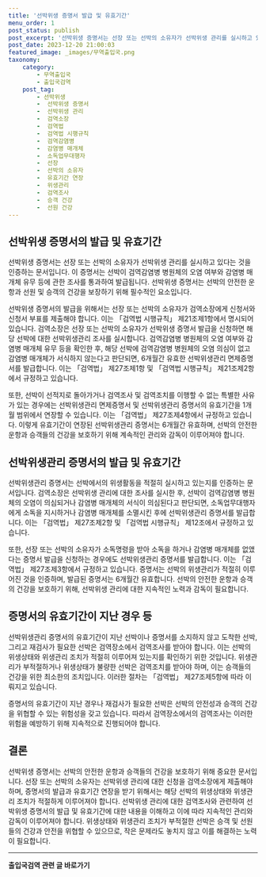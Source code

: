 ```yaml
---
title: '선박위생 증명서 발급 및 유효기간'
menu_order: 1
post_status: publish
post_excerpt: '선박위생 증명서는 선장 또는 선박의 소유자가 선박위생 관리를 실시하고 있다는 것을 인증하는 문서입니다. 이 증명서는 선박이 검역감염병 병원체의 오염 여부와 감염병 매개체 유무 등에 관한 조사를 통과하여 발급됩니다. 선박위생 증명서는 선박의 안전한 운항과 선원 및 승객의 건강을 보장하기 위해 필수적인 요소입니다.'
post_date: 2023-12-20 21:00:03
featured_image: _images/무역출입국.png
taxonomy:
    category:
        - 무역출입국
        - 출입국검역
    post_tag:
        - 선박위생
        -  선박위생 증명서
        -  선박위생 관리
        -  검역소장
        -  검역법
        -  검역법 시행규칙
        -  검역감염병
        -  감염병 매개체
        -  소독업무대행자
        -  선장
        -  선박의 소유자
        -  유효기간 연장
        -  위생관리
        -  검역조사
        -  승객 건강
        -  선원 건강
---
```



## 선박위생 증명서의 발급 및 유효기간

선박위생 증명서는 선장 또는 선박의 소유자가 선박위생 관리를 실시하고 있다는 것을 인증하는 문서입니다. 이 증명서는 선박이 검역감염병 병원체의 오염 여부와 감염병 매개체 유무 등에 관한 조사를 통과하여 발급됩니다. 선박위생 증명서는 선박의 안전한 운항과 선원 및 승객의 건강을 보장하기 위해 필수적인 요소입니다.

선박위생 증명서의 발급을 위해서는 선장 또는 선박의 소유자가 검역소장에게 신청서와 신청서 부표를 제출해야 합니다. 이는 「검역법 시행규칙」 제21조제1항에서 명시되어 있습니다. 검역소장은 선장 또는 선박의 소유자가 선박위생 증명서 발급을 신청하면 해당 선박에 대한 선박위생관리 조사를 실시합니다. 검역감염병 병원체의 오염 여부와 감염병 매개체 유무 등을 확인한 후, 해당 선박에 검역감염병 병원체의 오염 의심이 없고 감염병 매개체가 서식하지 않는다고 판단되면, 6개월간 유효한 선박위생관리 면제증명서를 발급합니다. 이는 「검역법」 제27조제1항 및 「검역법 시행규칙」 제21조제2항에서 규정하고 있습니다.

또한, 선박이 선적지로 돌아가거나 검역조사 및 검역조치를 이행할 수 없는 특별한 사유가 있는 경우에는 선박위생관리 면제증명서 및 선박위생관리 증명서의 유효기간을 1개월 범위에서 연장할 수 있습니다. 이는 「검역법」 제27조제4항에서 규정하고 있습니다. 이렇게 유효기간이 연장된 선박위생관리 증명서는 6개월간 유효하며, 선박의 안전한 운항과 승객들의 건강을 보호하기 위해 계속적인 관리와 감독이 이루어져야 합니다.

## 선박위생관리 증명서의 발급 및 유효기간

선박위생관리 증명서는 선박에서의 위생활동을 적절히 실시하고 있는지를 인증하는 문서입니다. 검역소장은 선박위생 관리에 대한 조사를 실시한 후, 선박이 검역감염병 병원체의 오염이 의심되거나 감염병 매개체의 서식이 의심된다고 판단되면, 소독업무대행자에게 소독을 지시하거나 감염병 매개체를 소멸시킨 후에 선박위생관리 증명서를 발급합니다. 이는 「검역법」 제27조제2항 및 「검역법 시행규칙」 제12조에서 규정하고 있습니다.

또한, 선장 또는 선박의 소유자가 소독명령을 받아 소독을 하거나 감염병 매개체를 없앴다는 증명서 발급을 신청하는 경우에도 선박위생관리 증명서를 발급합니다. 이는 「검역법」 제27조제3항에서 규정하고 있습니다. 증명서는 선박의 위생관리가 적절히 이루어진 것을 인증하며, 발급된 증명서는 6개월간 유효합니다. 선박의 안전한 운항과 승객의 건강을 보호하기 위해, 선박위생 관리에 대한 지속적인 노력과 감독이 필요합니다.

## 증명서의 유효기간이 지난 경우 등

선박위생관리 증명서의 유효기간이 지난 선박이나 증명서를 소지하지 않고 도착한 선박, 그리고 재검사가 필요한 선박은 검역장소에서 검역조사를 받아야 합니다. 이는 선박의 위생상태와 위생관리 조치가 적절히 이루어져 있는지를 확인하기 위한 것입니다. 위생관리가 부적절하거나 위생상태가 불량한 선박은 검역조치를 받아야 하며, 이는 승객들의 건강을 위한 최소한의 조치입니다. 이러한 절차는 「검역법」 제27조제5항에 따라 이뤄지고 있습니다.

증명서의 유효기간이 지난 경우나 재검사가 필요한 선박은 선박의 안전성과 승객의 건강을 위협할 수 있는 위험성을 갖고 있습니다. 따라서 검역장소에서의 검역조사는 이러한 위험을 예방하기 위해 지속적으로 진행되어야 합니다.

## 결론

선박위생 증명서는 선박의 안전한 운항과 승객들의 건강을 보호하기 위해 중요한 문서입니다. 선장 또는 선박의 소유자는 선박위생 관리에 대한 신청을 검역소장에게 제출해야 하며, 증명서의 발급과 유효기간 연장을 받기 위해서는 해당 선박의 위생상태와 위생관리 조치가 적절하게 이루어져야 합니다. 선박위생 관리에 대한 검역조사와 관련하여 선박위생 증명서의 발급 및 유효기간에 대한 내용을 이해하고 이에 따라 지속적인 관리와 감독이 이루어져야 합니다. 위생상태와 위생관리 조치가 부적절한 선박은 승객 및 선원들의 건강과 안전을 위협할 수 있으므로, 작은 문제라도 놓치지 않고 이를 해결하는 노력이 필요합니다.                      
<!-- wp:separator -->
<hr class="wp-block-separator has-alpha-channel-opacity"/>
<!-- /wp:separator -->

<!-- wp:group {"backgroundColor":"base","layout":{"type":"constrained"}} -->
<div class="wp-block-group has-base-background-color has-background"><!-- wp:paragraph {"align":"center","fontSize":"medium"} -->
<p class="has-text-align-center has-large-font-size"><strong>출입국검역 관련 글 바로가기</strong></p>
<!-- /wp:paragraph -->


<!-- wp:latest-posts
{"categories":[{"id":14934,"count":19,"description":"","link":"https://uknowlaw.com/category/%ec%b6%9c%ec%9e%85%ea%b5%ad%ea%b2%80%ec%97%ad/","name":"출입국검역","slug":"출입국검역","taxonomy":"category","parent":0,"meta":[],"_links":{"self":[{"href":"https://uknowlaw.com/wp-json/wp/v2/categories/14934"}],"collection":[{"href":"https://uknowlaw.com/wp-json/wp/v2/categories"}],"about":[{"href":"https://uknowlaw.com/wp-json/wp/v2/taxonomies/category"}],"wp:post_type":[{"href":"https://uknowlaw.com/wp-json/wp/v2/posts?categories=14934"}],"curies":[{"name":"wp","href":"https://api.w.org/{rel}","templated":true}]}}],"postsToShow":100,"excerptLength":28,"postLayout":"grid","columns":2,"featuredImageAlign":"left","featuredImageSizeSlug":"large","fontSize":"small"} /--></div>
<!-- /wp:group -->